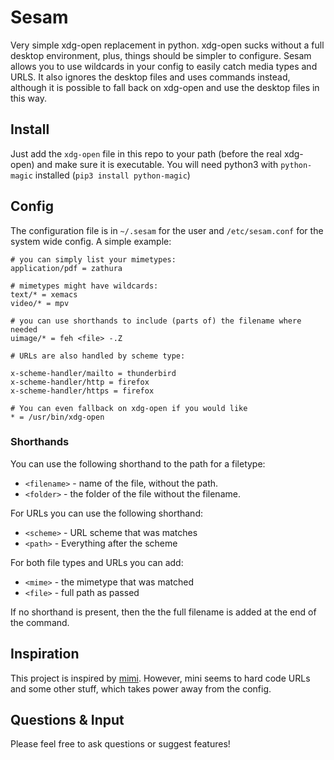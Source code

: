 # Sesam
Very simple xdg-open replacement in python.
xdg-open sucks without a full desktop environment, plus, things should be simpler to configure.
Sesam allows you to use wildcards in your config to easily catch media types and URLS.
It also ignores the desktop files and uses commands instead, although it is possible to fall back on xdg-open and use the desktop files in this way.

## Install
Just add the `xdg-open` file in this repo to your path (before the real xdg-open) and make sure it is executable.
You will need python3 with `python-magic` installed (`pip3 install python-magic`)

## Config

The configuration file is in `~/.sesam` for the user and `/etc/sesam.conf` for the system wide config.
A simple example:

	# you can simply list your mimetypes:
	application/pdf = zathura

	# mimetypes might have wildcards:
	text/* = xemacs
	video/* = mpv

	# you can use shorthands to include (parts of) the filename where needed
	uimage/* = feh <file> -.Z

	# URLs are also handled by scheme type:

	x-scheme-handler/mailto = thunderbird
	x-scheme-handler/http = firefox
	x-scheme-handler/https = firefox

	# You can even fallback on xdg-open if you would like
	* = /usr/bin/xdg-open


### Shorthands

You can use the following shorthand to the path for a filetype:

 - `<filename>` - name of the file, without the path.
 - `<folder>` - the folder of the file without the filename.

For URLs you can use the following shorthand:

 - `<scheme>` - URL scheme that was matches
 - `<path>` - Everything after the scheme

For both file types and URLs you can add:

 - `<mime>` - the mimetype that was matched
 - `<file>` - full path as passed

If no shorthand is present, then the the full filename is added at the end of the command.


## Inspiration

This project is inspired by [mimi](https://github.com/march-linux/mimi).
However, mini seems to hard code URLs and some other stuff, which takes power away from the config.

## Questions & Input

Please feel free to ask questions or suggest features!
